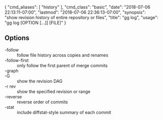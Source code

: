 {
    "cmd_aliases": [
        "history"
    ],
    "cmd_class": "basic",
    "date": "2018-07-06 22:13:11-07:00",
    "lastmod": "2018-07-06 22:36:13-07:00",
    "synopsis": "show revision history of entire repository or files",
    "title": "gg log",
    "usage": "gg log [OPTION [...]] [FILE]"
}

## Options

<dl class="flag_list">
	<dt>-follow</dt>
	<dd>follow file history across copies and renames</dd>
	<dt>-follow-first</dt>
	<dd>only follow the first parent of merge commits</dd>
	<dt>-graph</dt>
	<dt>-G</dt>
	<dd>show the revision DAG</dd>
	<dt>-r rev</dt>
	<dd>show the specified revision or range</dd>
	<dt>-reverse</dt>
	<dd>reverse order of commits</dd>
	<dt>-stat</dt>
	<dd>include diffstat-style summary of each commit</dd>
</dl>
